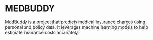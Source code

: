 # MEDBUDDY
MedBuddy is a project that predicts medical insurance charges using personal and policy data. It leverages machine learning models to help estimate insurance costs accurately.
